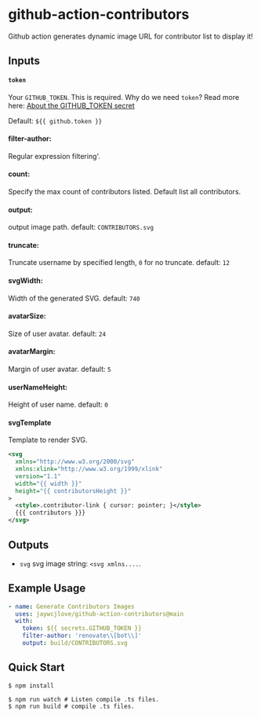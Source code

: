 github-action-contributors
===

Github action generates dynamic image URL for contributor list to display it!

## Inputs

#### `token`

Your `GITHUB_TOKEN`. This is required. Why do we need `token`? Read more here: [About the GITHUB_TOKEN secret](https://help.github.com/en/actions/automating-your-workflow-with-github-actions/authenticating-with-the-github_token#about-the-github_token-secret)

Default: `${{ github.token }}`

#### filter-author:

Regular expression filtering'.

#### count:

Specify the max count of contributors listed. Default list all contributors.

#### output:

output image path. default: `CONTRIBUTORS.svg`

#### truncate:

Truncate username by specified length, `0` for no truncate. default: `12`

#### svgWidth:

Width of the generated SVG. default: `740`

#### avatarSize:

Size of user avatar. default: `24`

#### avatarMargin:

Margin of user avatar. default: `5`

#### userNameHeight:

Height of user name. default: `0`

#### svgTemplate

Template to render SVG.

```xml
<svg
  xmlns="http://www.w3.org/2000/svg"
  xmlns:xlink="http://www.w3.org/1999/xlink"
  version="1.1"
  width="{{ width }}"
  height="{{ contributorsHeight }}"
>
  <style>.contributor-link { cursor: pointer; }</style>
  {{{ contributors }}}
</svg>
```

## Outputs

- `svg` svg image string: `<svg xmlns....`.

## Example Usage


```yml
- name: Generate Contributors Images
  uses: jaywcjlove/github-action-contributors@main
  with:
    token: ${{ secrets.GITHUB_TOKEN }}
    filter-author: 'renovate\\[bot\\]'
    output: build/CONTRIBUTORS.svg
```

## Quick Start

```shell
$ npm install

$ npm run watch # Listen compile .ts files.
$ npm run build # compile .ts files.
```
